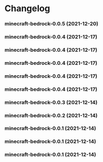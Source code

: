 # Changelog<br>


<a name="minecraft-bedrock-0.0.5"></a>
### minecraft-bedrock-0.0.5 (2021-12-20)



<a name="minecraft-bedrock-0.0.4"></a>
### minecraft-bedrock-0.0.4 (2021-12-17)



<a name="minecraft-bedrock-0.0.4"></a>
### minecraft-bedrock-0.0.4 (2021-12-17)



<a name="minecraft-bedrock-0.0.4"></a>
### minecraft-bedrock-0.0.4 (2021-12-17)



<a name="minecraft-bedrock-0.0.4"></a>
### minecraft-bedrock-0.0.4 (2021-12-17)



<a name="minecraft-bedrock-0.0.4"></a>
### minecraft-bedrock-0.0.4 (2021-12-17)



<a name="minecraft-bedrock-0.0.3"></a>
### minecraft-bedrock-0.0.3 (2021-12-14)



<a name="minecraft-bedrock-0.0.2"></a>
### minecraft-bedrock-0.0.2 (2021-12-14)



<a name="minecraft-bedrock-0.0.1"></a>
### minecraft-bedrock-0.0.1 (2021-12-14)



<a name="minecraft-bedrock-0.0.1"></a>
### minecraft-bedrock-0.0.1 (2021-12-14)



<a name="minecraft-bedrock-0.0.1"></a>
### minecraft-bedrock-0.0.1 (2021-12-14)
